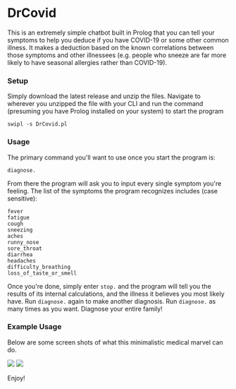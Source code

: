 # DrCovid

This is an extremely simple chatbot built in Prolog that you can tell your symptoms to help you deduce if you have COVID-19 or some other common illness. It makes a deduction based on the known correlations between those symptoms and other illnessees (e.g. people who sneeze are far more likely to have seasonal allergies rather than COVID-19).

### Setup

Simply download the latest release and unzip the files. Navigate to wherever you unzipped the file with your CLI and run the command (presuming you have Prolog installed on your system) to start the program

```swipl -s DrCovid.pl```

### Usage

The primary command you'll want to use once you start the program is:

```diagnose.```

From there the program will ask you to input every single symptom you're feeling.
The list of the symptoms the program recognizes includes (case sensitive):

```
fever
fatigue
cough
sneezing
aches
runny_nose
sore_throat
diarrhea
headaches
difficulty_breathing
loss_of_taste_or_smell
```

Once you're done, simply enter `stop.` and the program will tell you the results of its internal calculations, and the illness it believes you most likely have. Run `diagnose.` again to make another diagnosis. Run `diagnose.` as many times as you want. Diagnose your entire family!

### Example Usage

Below are some screen shots of what this minimalistic medical marvel can do. 

<img src="SampleRun0.png">

<img src="SampleRun1.png">

Enjoy!

